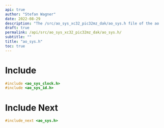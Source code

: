 ```yaml
---
api: true
author: "Stefan Wagner"
date: 2022-08-29
description: "The /src/ao_sys_xc32_pic32mz_dak/ao_sys.h file of the ao real-time operating system."
draft: true
permalink: /api/src/ao_sys_xc32_pic32mz_dak/ao_sys.h/
subtitle: ""
title: "ao_sys.h"
toc: true
---
```


# Include

```c
#include <ao_sys_clock.h>
#include <ao_sys_id.h>
```

# Include Next

```c
#include_next <ao_sys.h>
```


